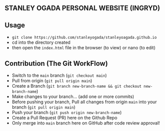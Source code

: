## STANLEY OGADA PERSONAL WEBSITE (INGRYD)

## Usage
- `git clone https://github.com/stanleyogada/stanleyoagada.github.io`
- cd into the directory created
- then open the `index.html` file in the browser (to view) or nano (to edit)

## Contribution (The Git WorkFlow)
- Switch to the `main` branch (`git checkout main`)
- Pull from origin (`git pull origin main`)
- Create a Branch (`git branch new-branch-name && git checkout new-branch-name`)
- Make changes to your branch... (add one or more commits)
- Before pushing your branch, Pull all changes from origin `main` into your branch (`git pull origin main`)
- Push your branch (`git push origin new-branch-name`)
- Create a Pull Request (PR) here on the Github Repo
- Only merge into `main` branch here on GitHub after code review approval!

